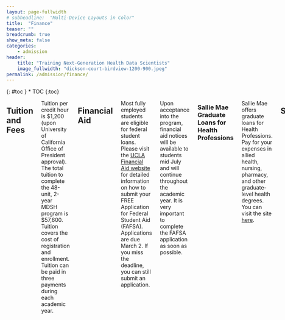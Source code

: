 ```yaml
---
layout: page-fullwidth
# subheadline:  "Multi-Device Layouts in Color"
title:  "Finance"
teaser: ""
breadcrumb: true
show_meta: false
categories:
    - admission
header:
    title: "Training Next-Generation Health Data Scientists"
    image_fullwidth: "dickson-court-birdview-1200-900.jpeg"
permalink: /admission/finance/
---
```


<div class="row">
<div class="medium-4 medium-push-8 columns" markdown="1">
<div class="panel radius" markdown="1">
{: #toc }
*  TOC
{:toc}
</div>
</div><!-- /.medium-4.columns -->

<div class="medium-8 medium-pull-4 columns" markdown="1">

## Tuition and Fees

Tuition per credit hour is $1,200 (upon University of California Office of President approval). The total tuition to complete the 48-unit, 2-year MDSH program is $57,600. Tuition covers the cost of registration and enrollment. Tuition can be paid in three payments during each academic year.

## Financial Aid

Most fully employed students are eligible for federal student loans. Please visit the [UCLA Financial Aid website](http://www.financialaid.ucla.edu/) for detailed information on how to submit your FREE Application for Federal Student Aid (FAFSA). Applications are due March 2. If you miss the deadline, you can still submit an application. 

Upon acceptance into the program, financial aid notices will be available to students mid July and will continue throughout the academic year. It is very important to complete the FAFSA application as soon as possible. 

### Sallie Mae Graduate Loans for Health Professions

Sallie Mae offers graduate loans for Health Professions. Pay for your expenses in allied health, nursing, pharmacy, and other graduate-level health degrees. You can visit the site [here](https://www.salliemae.com/student-loans/graduate-student-loans/health-professions-graduate-loan/?lnkid=SM-GradHP-loanoptions-healthprofessions.). 

## Scholarships

### MDSH Student Scholarships

The MDSH Program offers annual scholarships to currently enrolled MDSH students based on need and/or merit. [Sign up](https://uclahs.az1.qualtrics.com/jfe/form/SV_0xFyH6DBXYrRzgi) to be notified of upcoming MDSH scholarship opportunities. 
<!--Applications will become available during Spring quarter.-->

### Sallie Mae Graduate School Scholarship Tool

Sallie Mae has a tool to help find scholarships for graduate school. You can visit the search tool [here](https://www.salliemae.com/student-loans/graduate-school-information/graduate-school-scholarships/).

## Veterans and Military Service Members

There are several [educational benefits](https://veterans.ucla.edu/benefits/educational-benefits) that may be available for Veterans or enlisted service members, including [VA GI Bill Benefits](https://www.va.gov/education/about-gi-bill-benefits/) and [Tuition Assistance](https://veterans.ucla.edu/dod-tuition-assistance). 

For more information, contact the [UCLA Veteran Resource Center](https://veterans.ucla.edu/), or speak with your Education services Officer or Counselor within your Military Service. 


</div><!-- /.medium-8.columns -->
</div><!-- /.row -->
